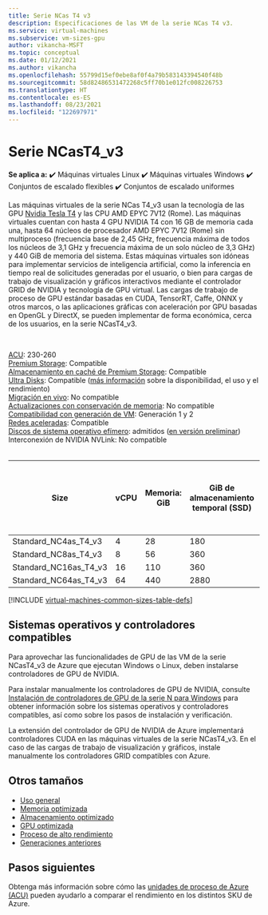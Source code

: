 ```yaml
---
title: Serie NCas T4 v3
description: Especificaciones de las VM de la serie NCas T4 v3.
ms.service: virtual-machines
ms.subservice: vm-sizes-gpu
author: vikancha-MSFT
ms.topic: conceptual
ms.date: 01/12/2021
ms.author: vikancha
ms.openlocfilehash: 55799d15ef0ebe8af0f4a79b583143394540f48b
ms.sourcegitcommit: 58d82486531472268c5ff70b1e012fc008226753
ms.translationtype: HT
ms.contentlocale: es-ES
ms.lasthandoff: 08/23/2021
ms.locfileid: "122697971"
---
```

# <a name="ncast4_v3-series"></a>Serie NCasT4_v3 

**Se aplica a:** :heavy_check_mark: Máquinas virtuales Linux :heavy_check_mark: Máquinas virtuales Windows :heavy_check_mark: Conjuntos de escalado flexibles :heavy_check_mark: Conjuntos de escalado uniformes

Las máquinas virtuales de la serie NCas T4_v3 usan la tecnología de las GPU [Nvidia Tesla T4](https://www.nvidia.com/en-us/data-center/tesla-t4/) y las CPU AMD EPYC 7V12 (Rome). Las máquinas virtuales cuentan con hasta 4 GPU NVIDIA T4 con 16 GB de memoria cada una, hasta 64 núcleos de procesador AMD EPYC 7V12 (Rome) sin multiproceso (frecuencia base de 2,45 GHz, frecuencia máxima de todos los núcleos de 3,1 GHz y frecuencia máxima de un solo núcleo de 3,3 GHz) y 440 GiB de memoria del sistema. Estas máquinas virtuales son idóneas para implementar servicios de inteligencia artificial, como la inferencia en tiempo real de solicitudes generadas por el usuario, o bien para cargas de trabajo de visualización y gráficos interactivos mediante el controlador GRID de NVIDIA y tecnología de GPU virtual. Las cargas de trabajo de proceso de GPU estándar basadas en CUDA, TensorRT, Caffe, ONNX y otros marcos, o las aplicaciones gráficas con aceleración por GPU basadas en OpenGL y DirectX, se pueden implementar de forma económica, cerca de los usuarios, en la serie NCasT4_v3.

<br>

[ACU](acu.md): 230-260<br>
[Premium Storage](premium-storage-performance.md): Compatible<br>
[Almacenamiento en caché de Premium Storage](premium-storage-performance.md): Compatible<br>
[Ultra Disks](disks-types.md#ultra-disk): Compatible ([más información](https://techcommunity.microsoft.com/t5/azure-compute/ultra-disk-storage-for-hpc-and-gpu-vms/ba-p/2189312) sobre la disponibilidad, el uso y el rendimiento) <br>
[Migración en vivo](maintenance-and-updates.md): No compatible<br>
[Actualizaciones con conservación de memoria](maintenance-and-updates.md): No compatible<br>
[Compatibilidad con generación de VM](generation-2.md): Generación 1 y 2<br>
[Redes aceleradas](../virtual-network/create-vm-accelerated-networking-cli.md): Compatible<br>
[Discos de sistema operativo efímero](ephemeral-os-disks.md): admitidos ([en versión preliminar](ephemeral-os-disks.md#preview---ephemeral-os-disks-can-now-be-stored-on-temp-disks))<br>
Interconexión de NVIDIA NVLink: No compatible<br>
<br>

| Size | vCPU | Memoria: GiB | GiB de almacenamiento temporal (SSD) | GPU | Memoria de GPU: GiB | Discos de datos máx. | Nº máx. de NIC/ancho de banda de red esperado (Mbps) |
| --- | --- | --- | --- | --- | --- | --- | --- |
| Standard_NC4as_T4_v3 |4 |28 |180 | 1 | 16 | 8 | 2 / 8000 |
| Standard_NC8as_T4_v3 |8 |56 |360 | 1 | 16 | 16 | 4 / 8000  |
| Standard_NC16as_T4_v3 |16 |110 |360 | 1 | 16 | 32 | 8 / 8000  |
| Standard_NC64as_T4_v3 |64 |440 |2880 | 4 | 64 | 32 | 8 / 32 000  |


[!INCLUDE [virtual-machines-common-sizes-table-defs](../../includes/virtual-machines-common-sizes-table-defs.md)]

## <a name="supported-operating-systems-and-drivers"></a>Sistemas operativos y controladores compatibles

Para aprovechar las funcionalidades de GPU de las VM de la serie NCasT4_v3 de Azure que ejecutan Windows o Linux, deben instalarse controladores de GPU de NVIDIA.

Para instalar manualmente los controladores de GPU de NVIDIA, consulte [Instalación de controladores de GPU de la serie N para Windows](./windows/n-series-driver-setup.md) para obtener información sobre los sistemas operativos y controladores compatibles, así como sobre los pasos de instalación y verificación.

La extensión del controlador de GPU de NVIDIA de Azure implementará controladores CUDA en las máquinas virtuales de la serie NCasT4_v3. En el caso de las cargas de trabajo de visualización y gráficos, instale manualmente los controladores GRID compatibles con Azure.

## <a name="other-sizes"></a>Otros tamaños

- [Uso general](sizes-general.md)
- [Memoria optimizada](sizes-memory.md)
- [Almacenamiento optimizado](sizes-storage.md)
- [GPU optimizada](sizes-gpu.md)
- [Proceso de alto rendimiento](sizes-hpc.md)
- [Generaciones anteriores](sizes-previous-gen.md)

## <a name="next-steps"></a>Pasos siguientes

Obtenga más información sobre cómo las [unidades de proceso de Azure (ACU)](acu.md) pueden ayudarlo a comparar el rendimiento en los distintos SKU de Azure.
